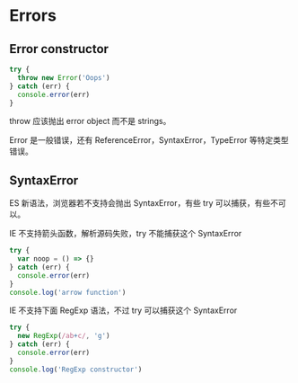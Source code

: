 # Errors

## Error constructor

```js
try {
  throw new Error('Oops')
} catch (err) {
  console.error(err)
}
```

throw 应该抛出 error object 而不是 strings。

Error 是一般错误，还有 ReferenceError，SyntaxError，TypeError 等特定类型错误。

## SyntaxError

ES 新语法，浏览器若不支持会抛出 SyntaxError，有些 try 可以捕获，有些不可以。

IE 不支持箭头函数，解析源码失败，try 不能捕获这个 SyntaxError

```js
try {
  var noop = () => {}
} catch (err) {
  console.error(err)
}
console.log('arrow function')
```

IE 不支持下面 RegExp 语法，不过 try 可以捕获这个 SyntaxError

```js
try {
  new RegExp(/ab+c/, 'g')
} catch (err) {
  console.error(err)
}
console.log('RegExp constructor')
```
